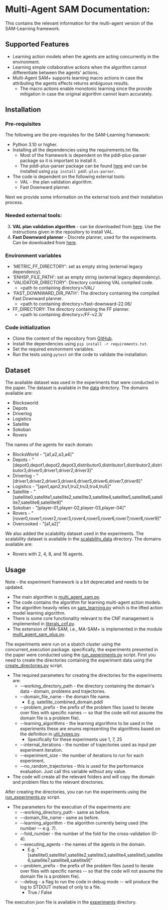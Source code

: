 # Multi-Agent SAM Documentation:

This contains the relevant information for the multi-agent version of the SAM-Learning framework.

## Supported Features
* Learning action models when the agents are acting concurrently in the environment.
* Learning simple collaborative actions when the algorithm cannot differentiate between the agents' actions.
* Multi-Agent SAM+ supports learning macro actions in case the attributing the agents effects returns ambiguous results.
  * The macro actions enable monotonic learning since the provide mitigation in case the original algorithm cannot learn accurately.

## Installation

### Pre-requisites

The following are the pre-requisites for the SAM-Learning framework:
* Python 3.10 or higher.
* Installing all the dependencies using the requirements.txt file.
  * Most of the framework is dependent on the pddl-plus-parser package so it is important to install it.
  * The pddl-plus-parser package can be found [here](https://pypi.org/project/pddl-plus-parser/) and can be installed using `pip install pddl-plus-parser`.
* The code is dependent on the following external tools:
  * VAL - the plan validation algorithm.
  * Fast Downward planner.

Next we provide some information on the external tools and their installation process.

### Needed external tools:
3. **VAL plan validation algorithm** - can be downloaded from [here](https://github.com/KCL-Planning/VAL). Use the instructions given in the repository to install VAL.
4. **Fast Downward planner** - Discrete planner, used for the experiments. Can be downloaded from [here](https://www.fast-downward.org/HomePage).


### Environment variables

* 'METRIC_FF_DIRECTORY': set as empty string (external legacy dependency).
* 'ENHSP_FILE_PATH': set as empty string (external legacy dependency).
* 'VALIDATOR_DIRECTORY': Directory containing VAL compiled code.
  * \<path to containing directory>/VAL/
* 'FAST_DOWNWARD_DIR_PATH': The directory containing the compiled Fast Downward planner.
  * \<path to containing directory>/fast-downward-22.06/
* FF_DIRECTORY: The directory containing the FF planner.
  * \<path to containing directory>/FF-v2.3/

### Code initialization

* Clone the content of the repository from [GitHub](https://github.com/SPL-BGU/ma-sam.git).
* Install the dependencies using `pip install -r requirements.txt`.
* Set the required environment variables.
* Run the tests using `pytest` on the code to validate the installation.


## Dataset
The available dataset was used in the experiments that were conducted in the paper.
The dataset is available in the [data](experiments_dataset) directory.
The domains available are:
* Blocksworld
* Depots
* Driverlog
* Logistics
* Satellite
* Sokoban
* Rovers

The names of the agents for each domain:
* BlocksWorld - "[a1,a2,a3,a4]"
* Depots - "[depot0,depot1,depot2,depot3,distributor0,distributor1,distributor2,distributor3,driver0,driver1,driver2,driver3]"
* Driverlog - "[driver1,driver2,driver3,driver4,driver5,driver6,driver7,driver8]"
* Logistics - "[apn1,apn2,tru1,tru2,tru3,tru4,tru5]"
* Satellite - "[satellite0,satellite1,satellite2,satellite3,satellite4,satellite5,satellite6,satellite7,satellite8,satellite9]"
* Sokoban - "[player-01,player-02,player-03,player-04]"
* Rovers - "[rover0,rover1,rover2,rover3,rover4,rover5,rover6,rover7,rover8,rover9]"
* Overcooked - "[a1,a2]"

We also added the scalability dataset used in the experiments.
The scalability dataset is available in the [scalability_data](experiments_dataset/scalability_data) directory.
The domains available are:
* Rovers with 2, 4, 8, and 16 agents.

## Usage
Note - the experiment framework is a bit deprecated and needs to be updated.

* The main algorithm is [multi_agent_sam.py](sam_learning/learners/multi_agent_sam.py). 
* The code contains the algorithm for learning multi-agent action models.
* The algorithm heavily relies on [sam_learning.py](sam_learning/learners/sam_learning.py) which is the lifted action model learning algorithm.
* There is some core functionality relevant to the CNF management is implemented in [literals_cnf.py](sam_learning/core/propositional_operations/literals_cnf.py).
* The extension of MA-SAM, i.e., MA-SAM+ is implemented in the module [multi_agent_sam_plus.py](sam_learning/learners/ma_sam_plus.py).

The experiments were run on a sbatch cluster using the concurrent_execution package.
specifically, the experiments presented in the paper were conducted using the [run_experiments.py](experiments/concurrent_execution/parallel_multi_agent_experiment_runner_with_triplets.py) script.
First you need to create the directories containing the experiment data using the [create_directories.py](experiments/concurrent_execution/folder_creation_for_parallel_execution.py) script.
* The required parameters for creating the directories for the experiments are:
  * --working_directory_path - the directory containing the domain's data - domain, problems and trajectories.
  * --domain_file_name - the domain file name.
    * E.g. satellite_combined_domain.pddl
  * --problem_prefix - the prefix of the problem files (used to iterate over files with specific names -- so that the code will not assume the domain file is a problem file).
  * --learning_algorithms - the learning algorithms to be used in the experiments these are enums representing the algorithms based on the definition in [util_types.py](utilities/util_types.py).
    * Specifically for these experiments use 1, 7, 25
  * --internal_iterations - the number of trajectories used as input per experiment iteration.
  * --experiment_size - the number of iterations to run for each experiment.
  * --no_random_trajectories - this is used for the performance evaluation. Just call this variable without any value.
* The code will create all the relevant folders and will copy the domain and problem files to the relevant directories.

After creating the directories, you can run the experiments using the [run_experiments.py](experiments/concurrent_execution/parallel_multi_agent_experiment_runner_with_triplets.py) script.
* The parameters for the execution of the experiments are:
  * --working_directory_path - same as before.
  * --domain_file_name - same as before.
  * --learning_algorithm - the algorithm currently being used (the number -- e.g. 7).
  * --fold_number - the number of the fold for the cross-validation (0-4). 
  * --executing_agents - the names of the agents in the domain.
    * E.g. "[satellite0,satellite1,satellite2,satellite3,satellite4,satellite5,satellite6,satellite7,satellite8,satellite9]"
  * --problem_prefix - the prefix of the problem files (used to iterate over files with specific names -- so that the code will not assume the domain file is a problem file).
  * --debug - a flag to run the code in debug mode -- will produce the log to STDOUT instead of only to a file. 
    * True / False

The execution json file is available in the [experiments](experiments) directory.